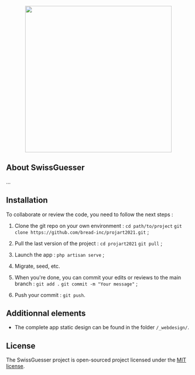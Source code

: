 <p align="center"><img src="https://raw.githubusercontent.com/laravel/art/master/logo-lockup/5%20SVG/2%20CMYK/1%20Full%20Color/laravel-logolockup-cmyk-red.svg" width="400"></p>


## About SwissGuesser

...


## Installation

To collaborate or review the code, you need to follow the next steps : 

1. Clone the git repo on your own environment : `cd path/to/project` `git clone https://github.com/bread-inc/projart2021.git` ;

2. Pull the last version of the project : `cd projart2021` `git pull` ;

3. Launch the app : `php artisan serve` ;

4. Migrate, seed, etc.

5. When you're done, you can commit your edits or reviews to the main branch : `git add .` `git commit -m "Your message"` ;

6. Push your commit : `git push`.

## Additionnal elements

- The complete app static design can be found in the folder `/_webdesign/`.

## License

The SwissGuesser project is open-sourced project licensed under the [MIT license](https://opensource.org/licenses/MIT).